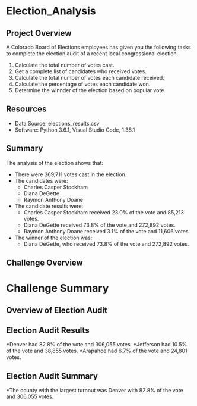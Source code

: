 # Election_Analysis

## Project Overview
A Colorado Board of Elections employees has given you the following tasks to complete the election audit of a recent local congressional election.

1. Calculate the total number of votes cast.
2. Get a complete list of candidates who received votes.
3. Calculate the total number of votes each candidate received. 
4. Calculate the percentage of votes each candidate won.
5. Determine the winnder of the election based on popular vote.

## Resources
* Data Source: elections_results.csv
* Software: Python 3.6.1, Visual Studio Code, 1.38.1

## Summary
The analysis of the election shows that:

* There were 369,711 votes cast in the election.
* The candidates were:
  * Charles Casper Stockham
  * Diana DeGette
  * Raymon Anthony Doane
* The candidate results were:
  * Charles Casper Stockham received 23.0% of the vote and 85,213 votes.
  * Diana DeGette received 73.8% of the vote and 272,892 votes.
  * Raymon Anthony Doane received 3.1% of the vote and 11,606 votes. 
* The winner of the election was:
  * Diana DeGette, who received 73.8% of the vote and 272,892 votes.

## Challenge Overview

# Challenge Summary

## Overview of Election Audit

## Election Audit Results
*Denver had 82.8% of the vote and 306,055 votes. 
*Jefferson had 10.5% of the vote and 38,855 votes.
*Arapahoe had 6.7% of the vote and 24,801 votes. 
## Election Audit Summary
*The county with the largest turnout was Denver with 82.8% of the vote and 306,055 votes. 
